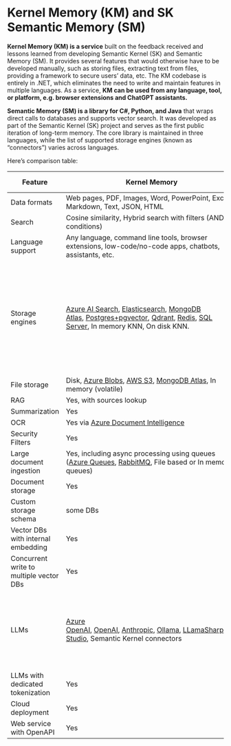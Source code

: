 # Kernel Memory (KM) and SK Semantic Memory (SM)

**Kernel Memory (KM) is a service** built on the feedback received and lessons learned from developing Semantic Kernel (SK) and Semantic Memory (SM). It provides several features that would otherwise have to be developed manually, such as storing files, extracting text from files, providing a framework to secure users’ data, etc. The KM codebase is entirely in .NET, which eliminates the need to write and maintain features in multiple languages. As a service, **KM can be used from any language, tool, or platform, e.g. browser extensions and ChatGPT assistants.**

**Semantic Memory (SM) is a library for C#, Python, and Java** that wraps direct calls to databases and supports vector search. It was developed as part of the Semantic Kernel (SK) project and serves as the first public iteration of long-term memory. The core library is maintained in three languages, while the list of supported storage engines (known as “connectors”) varies across languages.

Here’s comparison table:

|Feature|Kernel Memory|Semantic Memory|
|---|---|---|
|Data formats|Web pages, PDF, Images, Word, PowerPoint, Excel, Markdown, Text, JSON, HTML|Text only|
|Search|Cosine similarity, Hybrid search with filters (AND/OR conditions)|Cosine similarity|
|Language support|Any language, command line tools, browser extensions, low-code/no-code apps, chatbots, assistants, etc.|C#, Python, Java|
|Storage engines|[Azure AI Search](https://azure.microsoft.com/products/ai-services/ai-search), [Elasticsearch](https://www.nuget.org/packages/FreeMindLabs.KernelMemory.Elasticsearch), [MongoDB Atlas](https://www.mongodb.com/atlas/database), [Postgres+pgvector](https://github.com/microsoft/kernel-memory/extensions/postgres), [Qdrant](https://qdrant.tech/), [Redis](https://redis.io/), [SQL Server](https://www.nuget.org/packages/Microsoft.KernelMemory.MemoryDb.SQLServer/), In memory KNN, On disk KNN.|Azure AI Search, Chroma, DuckDB, Kusto, Milvus, MongoDB, Pinecone, Postgres, Qdrant, Redis, SQLite, Weaviate|
|File storage|Disk, [Azure Blobs](https://learn.microsoft.com/azure/storage/blobs/storage-blobs-introduction), [AWS S3](https://aws.amazon.com/s3), [MongoDB Atlas](https://www.mongodb.com/atlas/database), In memory (volatile)|-|
|RAG|Yes, with sources lookup|-|
|Summarization|Yes|-|
|OCR|Yes via [Azure Document Intelligence](https://azure.microsoft.com/products/ai-services/ai-document-intelligence)|-|
|Security Filters|Yes|-|
|Large document ingestion|Yes, including async processing using queues ([Azure Queues](https://learn.microsoft.com/azure/storage/queues/storage-queues-introduction), [RabbitMQ](https://www.rabbitmq.com/), File based or In memory queues)|-|
|Document storage|Yes|-|
|Custom storage schema|some DBs|-|
|Vector DBs with internal embedding|Yes|-|
|Concurrent write to multiple vector DBs|Yes|-|
|LLMs|[Azure OpenAI](https://learn.microsoft.com/azure/ai-services/openai/concepts/models), [OpenAI](https://platform.openai.com/docs/models), [Anthropic](https://www.anthropic.com/), [Ollama](https://ollama.com/), [LLamaSharp](https://github.com/SciSharp/LLamaSharp), [LM Studio](https://lmstudio.ai/), Semantic Kernel connectors|Azure OpenAI, OpenAI, Gemini, Hugging Face, ONNX, custom ones, etc.|
|LLMs with dedicated tokenization|Yes|No|
|Cloud deployment|Yes|-|
|Web service with OpenAPI|Yes|-|